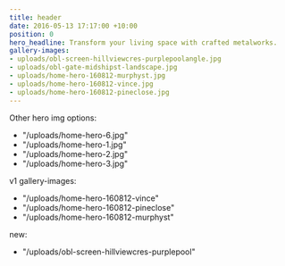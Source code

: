 ```yaml
---
title: header
date: 2016-05-13 17:17:00 +10:00
position: 0
hero_headline: Transform your living space with crafted metalworks.
gallery-images:
- uploads/obl-screen-hillviewcres-purplepoolangle.jpg
- uploads/obl-gate-midshipst-landscape.jpg
- uploads/home-hero-160812-murphyst.jpg
- uploads/home-hero-160812-vince.jpg
- uploads/home-hero-160812-pineclose.jpg
---
```


Other hero img options:
- "/uploads/home-hero-6.jpg"
- "/uploads/home-hero-1.jpg"
- "/uploads/home-hero-2.jpg"
- "/uploads/home-hero-3.jpg"

v1 gallery-images:
- "/uploads/home-hero-160812-vince"
- "/uploads/home-hero-160812-pineclose"
- "/uploads/home-hero-160812-murphyst"

new:
- "/uploads/obl-screen-hillviewcres-purplepool"
